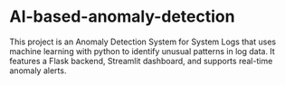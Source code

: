 # AI-based-anomaly-detection
This project is an Anomaly Detection System for System Logs that uses machine learning with python to identify unusual patterns in log data. It features a Flask backend, Streamlit dashboard, and supports real-time anomaly alerts.
